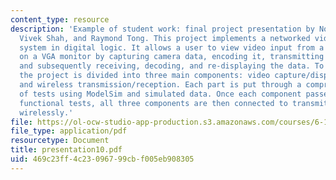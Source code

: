 ```yaml
---
content_type: resource
description: 'Example of student work: final project presentation by Noel Campbell,
  Vivek Shah, and Raymond Tong. This project implements a networked video surveillance
  system in digital logic. It allows a user to view video input from a remote camera
  on a VGA monitor by capturing camera data, encoding it, transmitting it wirelessly,
  and subsequently receiving, decoding, and re-displaying the data. To test the system,
  the project is divided into three main components: video capture/display, data encoding/decoding,
  and wireless transmission/reception. Each part is put through a comprehensive series
  of tests using ModelSim and simulated data. Once each component passes design and
  functional tests, all three components are then connected to transmit video data
  wirelessly.'
file: https://ol-ocw-studio-app-production.s3.amazonaws.com/courses/6-111-introductory-digital-systems-laboratory-spring-2006/469c23ff4c23096799cbf005eb908305_presentation10.pdf
file_type: application/pdf
resourcetype: Document
title: presentation10.pdf
uid: 469c23ff-4c23-0967-99cb-f005eb908305
---
```


